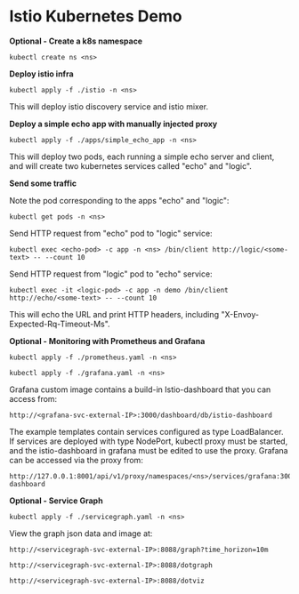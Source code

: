 # Istio Kubernetes Demo


**Optional - Create a k8s namespace**

    kubectl create ns <ns>

**Deploy istio infra**

    kubectl apply -f ./istio -n <ns>

This will deploy istio discovery service and istio mixer.

**Deploy a simple echo app with manually injected proxy**

    kubectl apply -f ./apps/simple_echo_app -n <ns>

This will deploy two pods, each running a simple echo server and client, and will create two kubernetes services called "echo" and "logic".

**Send some traffic**

Note the pod corresponding to the apps "echo" and "logic":
    
    kubectl get pods -n <ns>


Send HTTP request from "echo" pod to "logic" service:

    kubectl exec <echo-pod> -c app -n <ns> /bin/client http://logic/<some-text> -- --count 10
    
Send HTTP request from "logic" pod to "echo" service:

    kubectl exec -it <logic-pod> -c app -n demo /bin/client http://echo/<some-text> -- --count 10

This will echo the URL and print HTTP headers, including "X-Envoy-Expected-Rq-Timeout-Ms".

**Optional - Monitoring with Prometheus and Grafana**

    kubectl apply -f ./prometheus.yaml -n <ns>    

    kubectl apply -f ./grafana.yaml -n <ns>   

Grafana custom image contains a build-in Istio-dashboard that you can access from:
    
    http://<grafana-svc-external-IP>:3000/dashboard/db/istio-dashboard

The example templates contain services configured as type LoadBalancer. If services are deployed with type NodePort,
kubectl proxy must be started, and the istio-dashboard in grafana must be edited to use the proxy. Grafana can be 
accessed via the proxy from:

    http://127.0.0.1:8001/api/v1/proxy/namespaces/<ns>/services/grafana:3000/dashboard/db/istio-dashboard
    
**Optional - Service Graph**

    kubectl apply -f ./servicegraph.yaml -n <ns>

View the graph json data and image at:

    http://<servicegraph-svc-external-IP>:8088/graph?time_horizon=10m

    http://<servicegraph-svc-external-IP>:8088/dotgraph

    http://<servicegraph-svc-external-IP>:8088/dotviz
